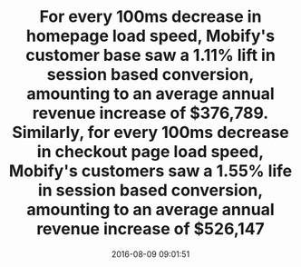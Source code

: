 ---
layout: post
title:  "For every 100ms decrease in homepage load speed, Mobify's customer base saw a 1.11% lift in session based conversion, amounting to an average annual revenue increase of $376,789. Similarly, for every 100ms decrease in checkout page load speed, Mobify's customers saw a 1.55% life in session based conversion, amounting to an average annual revenue increase of $526,147"
storySource: "http://resources.mobify.com/2016-Q2-mobile-insights-benchmark-report.html"
date:   2016-08-09 09:01:51
tags:
 - conversion
 - revenue
 - engagement
 - "2016"
---